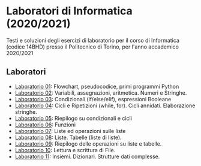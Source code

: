# Laboratori di Informatica (2020/2021)
Testi e soluzioni degli esercizi di laboratorio per il corso 
di Informatica (codice 14BHD) presso il Politecnico di Torino,
per l'anno accademico 2020/2021

## Laboratori

- [Laboratorio 01](./Lab01): Flowchart, pseudocodice, primi programmi Python
- [Laboratorio 02](./Lab02): Variabili, assegnazioni, aritmetica. Numeri e Stringhe.
- [Laboratorio 03](./Lab03): Condizionali (if/else/elif), espressioni Booleane
- [Laboratorio 04](./Lab04): Cicli e Ripetizioni (while, for). Cicli annidati. Elaborazione stringhe.
- [Laboratorio 05](./Lab05): Riepilogo su condizionali e cicli
- [Laboratorio 06](./Lab06): Funzioni
- [Laboratorio 07](./Lab07): Liste ed operazioni sulle liste
- [Laboratorio 08](./Lab08): Liste. Tabelle (liste di liste). 
- [Laboratorio 09](./Lab09): Riepilogo delle operazioni su liste e tabelle.
- [Laboratorio 10](./Lab10): Lettura e scrittura di File.
- [Laboratorio 11](./Lab11): Insiemi. Dizionari. Strutture dati complesse.


